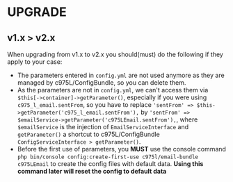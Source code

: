 # UPGRADE

v1.x > v2.x
-----------
When upgrading from v1.x to v2.x you should(must) do the following if they apply to your case:

- The parameters entered in `config.yml` are not used anymore as they are managed by c975L/ConfigBundle, so you can delete them.
- As the parameters are not in `config.yml`, we can't access them via `$this[->container]->getParameter()`, especially if you were using `c975_l_email.sentFrom`, so you have to replace `'sentFrom' => $this->getParameter('c975_l_email.sentFrom'),` by `'sentFrom' => $emailService->getParameter('c975LEmail.sentFrom'),`, where `$emailService` is the injection of `EmailServiceInterface` and `getParameter()` a shortcut to c975L/ConfigBundle `ConfigServiceInterface > getParameter()`.
- Before the first use of parameters, you **MUST** use the console command `php bin/console config:create-first-use c975l/email-bundle c975LEmail` to create the config files with default data. **Using this command later will reset the config to default data**
